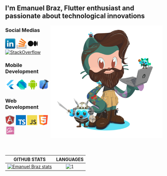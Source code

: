 <h2>I'm Emanuel Braz, Flutter enthusiast and passionate about technological innovations </h2>  
  
<img src="myoctocat.png" alt="Meu OctoCat" align="right" height="360" align="right"/>

### Social Medias
[![LinkedIn](icons/linkedin.png)](https://www.linkedin.com/in/emanuel-braz/)
[![LinkedIn](icons/stackoverflow.png)](https://stackoverflow.com/users/8109088/emanuel-braz)
[![LinkedIn](icons/medium.png)](https://medium.com/@fastencoding)  
[![StackOverflow](https://stackoverflow-badge.vercel.app/?userID=8109088)](https://stackoverflow.com/users/8109088/hamiltonpharmd)

### Mobile Development  
<a href="https://flutter.dev/" title="Flutter"><img src="icons/flutter.png" /></a>
<a href="https://dart.dev/" title="Dart"><img src="icons/dartlang.png" /></a>
<a href="#" title="Dart"><img src="icons/android-studio.png" /></a>
<a href="#" title="Dart"><img src="icons/xcode.png" /></a>
<br/>
### Web Development  
<a href="https://angular.io/" title="Angular"><img src="icons/angular.png" /></a>
<a href="https://www.typescriptlang.org/" title="TypeScript"><img src="icons/typescript.png" /></a>
<a href="https://en.wikipedia.org/wiki/JavaScript" title="JavaScript"><img src="icons/javascript.png" /></a>
<a href="" title="JavaScript"><img src="icons/html5.png" /></a>
<a href="" title="JavaScript"><img src="icons/scss.png" /></a>

<br/>
<br/>

|GITHUB STATS|LANGUAGES|
|:---:|:---:|
|[![Emanuel Braz stats](https://github-readme-stats.vercel.app/api?username=emanuel-braz&theme=midnight-purple&show_icons=true&count_private=true)](https://github.com/emanuel-braz/github-readme-stats)|![1](https://github-readme-stats.vercel.app/api/top-langs/?username=emanuel-braz&theme=midnight-purple&layout=compact&langs_count=8)
